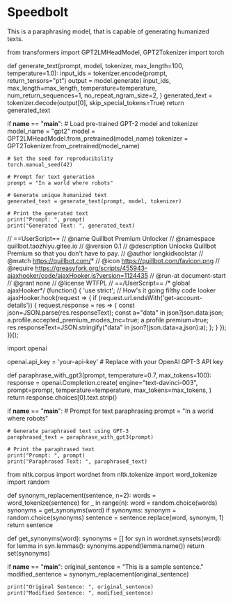 # Speedbolt
This is a paraphrasing model, that is capable of generating humanized texts.

 
from transformers import GPT2LMHeadModel, GPT2Tokenizer
import torch

def generate_text(prompt, model, tokenizer, max_length=100, temperature=1.0):
    input_ids = tokenizer.encode(prompt, return_tensors="pt")
    output = model.generate(
        input_ids,
        max_length=max_length,
        temperature=temperature,
        num_return_sequences=1,
        no_repeat_ngram_size=2,
    )
    generated_text = tokenizer.decode(output[0], skip_special_tokens=True)
    return generated_text

if __name__ == "__main__":
    # Load pre-trained GPT-2 model and tokenizer
    model_name = "gpt2"
    model = GPT2LMHeadModel.from_pretrained(model_name)
    tokenizer = GPT2Tokenizer.from_pretrained(model_name)

    # Set the seed for reproducibility
    torch.manual_seed(42)

    # Prompt for text generation
    prompt = "In a world where robots"

    # Generate unique humanized text
    generated_text = generate_text(prompt, model, tokenizer)

    # Print the generated text
    print("Prompt: ", prompt)
    print("Generated Text: ", generated_text)


// ==UserScript==
// @name         Quillbot Premium Unlocker
// @namespace    quillbot.taozhiyu.gitee.io
// @version      0.1
// @description  Unlocks Quillbot Premium so that you don't have to pay.
// @author       longkidkoolstar
// @match        https://quillbot.com/*
// @icon         https://quillbot.com/favicon.png
// @require      https://greasyfork.org/scripts/455943-ajaxhooker/code/ajaxHooker.js?version=1124435
// @run-at       document-start
// @grant        none
// @license      WTFPL
// ==/UserScript==
/* global ajaxHooker*/
(function() {
    'use strict';
    // How's it going filthy code looker
    ajaxHooker.hook(request => {
        if (request.url.endsWith('get-account-details')) {
            request.response = res => {
                const json=JSON.parse(res.responseText);
                const a="data" in json?json.data:json;
                a.profile.accepted_premium_modes_tnc=true;
                a.profile.premium=true;
                res.responseText=JSON.stringify("data" in json?(json.data=a,json):a);
            };
        }
    });
})();


import openai

openai.api_key = 'your-api-key'  # Replace with your OpenAI GPT-3 API key

def paraphrase_with_gpt3(prompt, temperature=0.7, max_tokens=100):
    response = openai.Completion.create(
        engine="text-davinci-003",
        prompt=prompt,
        temperature=temperature,
        max_tokens=max_tokens,
    )
    return response.choices[0].text.strip()

if __name__ == "__main__":
    # Prompt for text paraphrasing
    prompt = "In a world where robots"

    # Generate paraphrased text using GPT-3
    paraphrased_text = paraphrase_with_gpt3(prompt)

    # Print the paraphrased text
    print("Prompt: ", prompt)
    print("Paraphrased Text: ", paraphrased_text)


from nltk.corpus import wordnet
from nltk.tokenize import word_tokenize
import random

def synonym_replacement(sentence, n=2):
    words = word_tokenize(sentence)
    for _ in range(n):
        word = random.choice(words)
        synonyms = get_synonyms(word)
        if synonyms:
            synonym = random.choice(synonyms)
            sentence = sentence.replace(word, synonym, 1)
    return sentence

def get_synonyms(word):
    synonyms = []
    for syn in wordnet.synsets(word):
        for lemma in syn.lemmas():
            synonyms.append(lemma.name())
    return set(synonyms)

if __name__ == "__main__":
    original_sentence = "This is a sample sentence."
    modified_sentence = synonym_replacement(original_sentence)
    
    print("Original Sentence: ", original_sentence)
    print("Modified Sentence: ", modified_sentence)